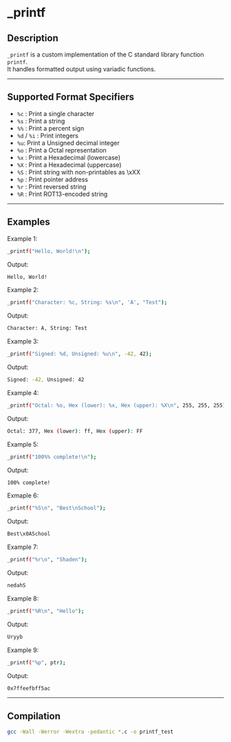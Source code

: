 # _printf

## Description
`_printf` is a custom implementation of the C standard library function `printf`.  
It handles formatted output using variadic functions.

---

## Supported Format Specifiers
- `%c` : Print a single character
- `%s` : Print a string
- `%%` : Print a percent sign
- `%d` / `%i` : Print integers
- `%u`: Print a Unsigned decimal integer
- `%o` : Print a Octal representation	
- `%x`	: Print a Hexadecimal (lowercase)	
- `%X`	: Print a Hexadecimal (uppercase)
- `%S` : Print string with non-printables as \xXX
- `%p` : Print pointer address
- `%r` : Print reversed string
- `%R` : Print ROT13-encoded string

---
## Examples
Example 1:
```bash
_printf("Hello, World!\n");
```
Output:
```bash
Hello, World!
```
Example 2:
```bash
_printf("Character: %c, String: %s\n", 'A', "Test");
```
Output:
```bash
Character: A, String: Test
```
Example 3:
```bash
_printf("Signed: %d, Unsigned: %u\n", -42, 42);
```
Output:
```bash
Signed: -42, Unsigned: 42
```
Example 4:
```bash
_printf("Octal: %o, Hex (lower): %x, Hex (upper): %X\n", 255, 255, 255);
```
Output:
```bash
Octal: 377, Hex (lower): ff, Hex (upper): FF
```
Example 5:
```bash
_printf("100%% complete!\n");
```
Output:
```bash
100% complete!
```
Exmaple 6:
```bash
_printf("%S\n", "Best\nSchool");
```
Output:
```bash
Best\x0ASchool
```
Example 7:
```bash
_printf("%r\n", "Shaden");
```
Output:
```bash
nedahS
```
Example 8:
```bash
_printf("%R\n", "Hello");
```
Output:
```bash
Uryyb
```
Example 9:
```bash
_printf("%p", ptr);
```
Output:
```bash
0x7ffeefbff5ac
```
---
## Compilation
```bash
gcc -Wall -Werror -Wextra -pedantic *.c -o printf_test





